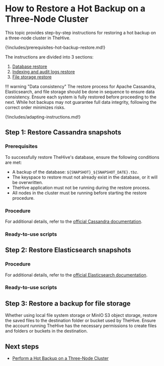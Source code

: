# How to Restore a Hot Backup on a Three-Node Cluster

This topic provides step-by-step instructions for restoring a hot backup on a three-node cluster in TheHive.

{!includes/prerequisites-hot-backup-restore.md!}

The instructions are divided into 3 sections:

1. [Database restore](#step-1-restore-cassandra-snapshots)
2. [Indexing and audit logs restore](#step-2-restore-elasticsearch-snapshots)
3. [File storage restore](#step-3-restore-a-backup-for-file-storage)

!!! warning "Data consistency"
    The restore process for Apache Cassandra, Elasticsearch, and file storage should be done in sequence to ensure data consistency. Ensure each system is fully restored before proceeding to the next. While hot backups may not guarantee full data integrity, following the correct order minimizes risks.

{!includes/adapting-instructions.md!}

## Step 1: Restore Cassandra snapshots

### Prerequisites

To successfully restore TheHive's database, ensure the following conditions are met:

* A backup of the database: `${SNAPSHOT}_${SNAPSHOT_DATE}.tbz`.
* The keyspace to restore must not already exist in the database, or it will be overwritten.
* TheHive application must not be running during the restore process.
* All nodes in the cluster must be running before starting the restore procedure.

### Procedure

<!-- to complete -->

For additional details, refer to the [official Cassandra documentation](https://cassandra.apache.org/doc/stable/cassandra/operating/backups.html).

### Ready-to-use scripts

<!-- to complete -->

## Step 2: Restore Elasticsearch snapshots

### Procedure

<!-- to complete -->

For additional details, refer to the [official Elasticsearch documentation](https://www.elastic.co/guide/en/elasticsearch/reference/current/snapshot-restore.html).

### Ready-to-use scripts

<!-- to complete -->

## Step 3: Restore a backup for file storage

Whether using local file system storage or MinIO S3 object storage, restore the saved files to the destination folder or bucket used by TheHive. Ensure the account running TheHive has the necessary permissions to create files and folders or buckets in the destination.

<h2>Next steps</h2>

* [Perform a Hot Backup on a Three-Node Cluster](../../backup/hot-backup/hot-backup-cluster.md)